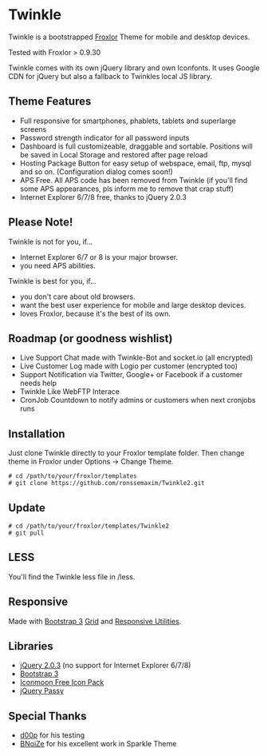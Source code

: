 Twinkle
=======

Twinkle is a bootstrapped [Froxlor](http://www.froxlor.org/) Theme for mobile and desktop devices.

Tested with Froxlor > 0.9.30

Twinkle comes with its own jQuery library and own Iconfonts. It uses Google CDN for jQuery but also 
a fallback to Twinkles local JS library.

Theme Features
---------------

- Full responsive for smartphones, phablets, tablets and superlarge screens
- Password strength indicator for all password inputs
- Dashboard is full customizeable, draggable and sortable. Positions will be saved in Local Storage and restored after page reload
- Hosting Package Button for easy setup of webspace, email, ftp, mysql and so on. (Configuration dialog comes soon!)
- APS Free. All APS code has been removed from Twinkle (if you'll find some APS appearances, pls inform me to remove that crap stuff)
- Internet Explorer 6/7/8 free, thanks to jQuery 2.0.3

Please Note!
------------
Twinkle is not for you, if...
- Internet Explorer 6/7 or 8 is your major browser.
- you need APS abilities.

Twinkle is best for you, if...
- you don't care about old browsers.
- want the best user experience for mobile and large desktop devices.
- loves Froxlor, because it's the best of its own.

Roadmap (or goodness wishlist)
-------------------------------
- Live Support Chat made with Twinkle-Bot and socket.io (all encrypted)
- Live Customer Log made with Logio per customer (encrypted too)
- Support Notification via Twitter, Google+ or Facebook if a customer needs help
- Twinkle Like WebFTP Interace
- CronJob Countdown to notify admins or customers when next cronjobs runs

Installation
-------------

Just clone Twinkle directly to your Froxlor template folder. Then change theme in Froxlor under Options -> Change Theme.

    # cd /path/to/your/froxlor/templates
    # git clone https://github.com/ronssemaxim/Twinkle2.git

Update
------

    # cd /path/to/your/froxlor/templates/Twinkle2
    # git pull

LESS
----
You'll find the Twinkle less file in /less.

Responsive
----------

Made with [Bootstrap 3](http://getbootstrap.com/) [Grid](http://getbootstrap.com/css/#grid) and [Responsive Utilities](http://getbootstrap.com/css/#responsive-utilities).

Libraries
---------

- [jQuery 2.0.3](http://jquery.com/download/) (no support for Internet Explorer 6/7/8)
- [Bootstrap 3](http://getbootstrap.com/)
- [Iconmoon Free Icon Pack](http://icomoon.io/)
- [jQuery Passy](https://github.com/timseverien/passy/)

Special Thanks
--------------

- [d00p](https://github.com/d00p) for his testing
- [BNoiZe](https://github.com/BNoiZe) for his excellent work in Sparkle Theme